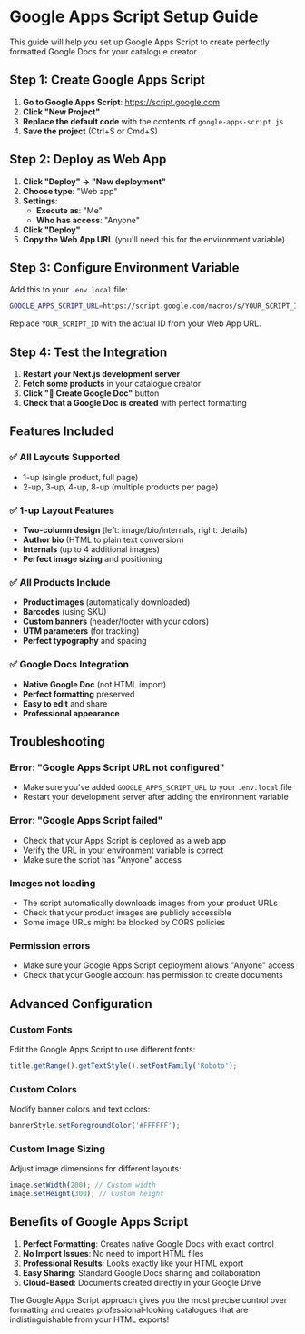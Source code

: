 # Google Apps Script Setup Guide

This guide will help you set up Google Apps Script to create perfectly formatted Google Docs for your catalogue creator.

## Step 1: Create Google Apps Script

1. **Go to Google Apps Script**: https://script.google.com
2. **Click "New Project"**
3. **Replace the default code** with the contents of `google-apps-script.js`
4. **Save the project** (Ctrl+S or Cmd+S)

## Step 2: Deploy as Web App

1. **Click "Deploy" → "New deployment"**
2. **Choose type**: "Web app"
3. **Settings**:
   - **Execute as**: "Me"
   - **Who has access**: "Anyone"
4. **Click "Deploy"**
5. **Copy the Web App URL** (you'll need this for the environment variable)

## Step 3: Configure Environment Variable

Add this to your `.env.local` file:

```bash
GOOGLE_APPS_SCRIPT_URL=https://script.google.com/macros/s/YOUR_SCRIPT_ID/exec
```

Replace `YOUR_SCRIPT_ID` with the actual ID from your Web App URL.

## Step 4: Test the Integration

1. **Restart your Next.js development server**
2. **Fetch some products** in your catalogue creator
3. **Click "🚀 Create Google Doc"** button
4. **Check that a Google Doc is created** with perfect formatting

## Features Included

### ✅ **All Layouts Supported**
- 1-up (single product, full page)
- 2-up, 3-up, 4-up, 8-up (multiple products per page)

### ✅ **1-up Layout Features**
- **Two-column design** (left: image/bio/internals, right: details)
- **Author bio** (HTML to plain text conversion)
- **Internals** (up to 4 additional images)
- **Perfect image sizing** and positioning

### ✅ **All Products Include**
- **Product images** (automatically downloaded)
- **Barcodes** (using SKU)
- **Custom banners** (header/footer with your colors)
- **UTM parameters** (for tracking)
- **Perfect typography** and spacing

### ✅ **Google Docs Integration**
- **Native Google Doc** (not HTML import)
- **Perfect formatting** preserved
- **Easy to edit** and share
- **Professional appearance**

## Troubleshooting

### Error: "Google Apps Script URL not configured"
- Make sure you've added `GOOGLE_APPS_SCRIPT_URL` to your `.env.local` file
- Restart your development server after adding the environment variable

### Error: "Google Apps Script failed"
- Check that your Apps Script is deployed as a web app
- Verify the URL in your environment variable is correct
- Make sure the script has "Anyone" access

### Images not loading
- The script automatically downloads images from your product URLs
- Check that your product images are publicly accessible
- Some image URLs might be blocked by CORS policies

### Permission errors
- Make sure your Google Apps Script deployment allows "Anyone" access
- Check that your Google account has permission to create documents

## Advanced Configuration

### Custom Fonts
Edit the Google Apps Script to use different fonts:
```javascript
title.getRange().getTextStyle().setFontFamily('Roboto');
```

### Custom Colors
Modify banner colors and text colors:
```javascript
bannerStyle.setForegroundColor('#FFFFFF');
```

### Custom Image Sizing
Adjust image dimensions for different layouts:
```javascript
image.setWidth(200); // Custom width
image.setHeight(300); // Custom height
```

## Benefits of Google Apps Script

1. **Perfect Formatting**: Creates native Google Docs with exact control
2. **No Import Issues**: No need to import HTML files
3. **Professional Results**: Looks exactly like your HTML export
4. **Easy Sharing**: Standard Google Docs sharing and collaboration
5. **Cloud-Based**: Documents created directly in your Google Drive

The Google Apps Script approach gives you the most precise control over formatting and creates professional-looking catalogues that are indistinguishable from your HTML exports!
